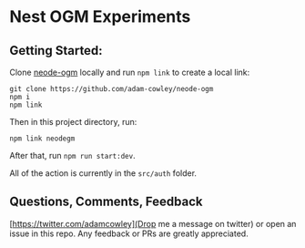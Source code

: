 # Nest OGM Experiments

## Getting Started:

Clone [neode-ogm](https://github.com/adam-cowley/neode-ogm) locally and run `npm link` to create a local link:

```
git clone https://github.com/adam-cowley/neode-ogm
npm i
npm link
```

Then in this project directory, run:

```
npm link neodegm
```

After that, run `npm run start:dev`.

All of the action is currently in the `src/auth` folder.

## Questions, Comments, Feedback

[https://twitter.com/adamcowley](Drop me a message on twitter) or open an issue in this repo.  Any feedback or PRs are greatly appreciated.


<!-- ## Dependencies

- **API:** `@nest` ...
- **Neo4j:** `nest-neo4j`
- **Authentication:** `passport`, `passport-jwt`, `passport-local`


## Config

## Authentication

Authentication is provided by the `AuthModule` in `src/auth/auth.module.ts`.  By default the user is identified by their email address and authenticated by their password.  You can identify the user by another property



### Registration

In order for a user to register, they must send a POST request to `/auth/register`.  The validation rules for this endpoint are defined in the [`CreateUserDto`](src/auth/dto/create-user.dto.ts).  By default a user is required to send an `email` and `password`, and can also optionally send a `firstName` and `lastName`.


The [`AuthController`](src/auth/auth.controller.ts) validates the request and passes the items defined in on the `CreateUserDto` object to the [`UserService`](src/auth/user/user.service.ts).  The user service then encrypts the password and attempts to create the node inside Neo4j before returning a `UserResponse` consisting of their `UserProperties` and `token` property containing a [JWT token](https://jwt.io) containing an object of `UserClaims` - a signed, Base64 encoded string which represents certain _claims_ about who the user says they are.  This information can be used to personalise the UI.

By default everything except the password is returned in the `UserClaims` - the JWT token can be easily decoded so nothing sensitive should be added to these claims.

To add additional properties to the User record, you will need to add the property (and any additional validation decorators) to the `CreateUserDto`.

To change the claims or the properties returned by the API, you can edit  `getClaims()` or `toJson()` methods in the [`User`](src/auth/user/user.entity.ts) entity class.


### Login

Once registered, a user must send a POST request to `/auth/register` with their `email` and `password`.  The endpoint will return the same response as the `POST /auth/register` endpoint.  The `token` should be stored by the client and sent with any subsequent requests to guarded API routes.


### Retrieving User Details

The user's details can be retrieved with a valid JWT token.  The information returned by the API is defined in the `toJson()` method in the [`User`](src/auth/user/user.entity.ts) entity class.


### Updating a User

The validation for the `PUT /auth/user` endpoint is taken care of by the [`UpdateUserDto`](src/auth/dto/update-user.dto.ts).  Any items defined in the DTO will be updated in Neo4j before an updated JWT is returned.


## Guarded Routes

You can use the `UseGuards` decorator to add the `JwtAuthGuard` to any route.  This will require the user to send a valid JWT token.  You can inject the current `User` entity into the route using the [`AuthUser`](src/auth/decorators/User.decorator.ts) decorator:


```ts
@UseGuards(JwtAuthGuard)
@Get('user')
getUser(@AuthUser() user) {
    return {
        ...user.toJson(),
        token: this.authService.createToken(user),
    }
}
``` -->
